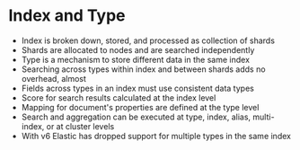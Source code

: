# Index and Type #

* Index is broken down, stored, and processed as collection of shards
* Shards are allocated to nodes and are searched independently
* Type is a mechanism to store different data in the same index
* Searching across types within index and between shards adds no overhead, almost
* Fields across types in an index must use consistent data types
* Score for search results calculated at the index level
* Mapping for document's properties are defined at the type level
* Search and aggregation can be executed at type, index, alias, multi-index, or at cluster levels
* With v6 Elastic has dropped support for multiple types in the same index
